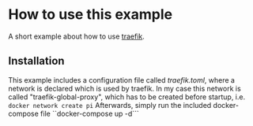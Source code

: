 # How to use this example
A short example about how to use [traefik](https://hub.docker.com/_/traefik). 
## Installation
This example includes a configuration file called *traefik.toml*, where a network is declared which is used by traefik. In my case this network is called "traefik-global-proxy", which has to be created before startup, i.e.
``docker network create pi``
Afterwards, simply run the included docker-compose file
``docker-compose up -d```

